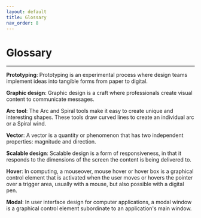 ```yaml
---
layout: default
title: Glossary
nav_order: 8
---
```


# Glossary

---

**Prototyping**: Prototyping is an experimental process where design teams implement ideas into tangible forms from paper to digital.

**Graphic design**: Graphic design is a craft where professionals create visual content to communicate messages.

**Arc tool**: The Arc and Spiral tools make it easy to create unique and interesting shapes. These tools draw curved lines to create an individual arc or a Spiral wind.

**Vector**: A vector is a quantity or phenomenon that has two independent properties: magnitude and direction.

**Scalable design**: Scalable design is a form of responsiveness, in that it responds to the dimensions of the screen the content is being delivered to.

**Hover**: In computing, a mouseover, mouse hover or hover box is a graphical control element that is activated when the user moves or hovers the pointer over a trigger area, usually with a mouse, but also possible with a digital pen.

**Modal**: In user interface design for computer applications, a modal window is a graphical control element subordinate to an application's main window.

